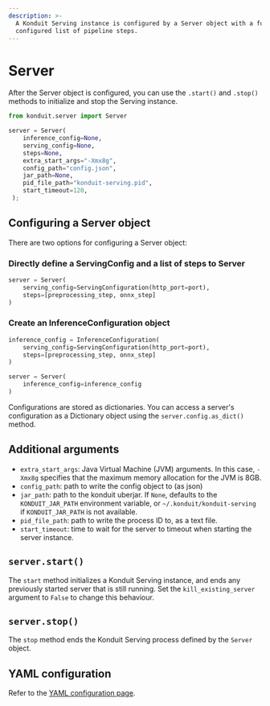 ```yaml
---
description: >-
  A Konduit Serving instance is configured by a Server object with a fully
  configured list of pipeline steps.
---
```


# Server

After the Server object is configured, you can use the `.start()` and `.stop()` methods to initialize and stop the Serving instance.

```python
from konduit.server import Server 

server = Server(
    inference_config=None,
    serving_config=None,
    steps=None,
    extra_start_args="-Xmx8g",
    config_path="config.json",
    jar_path=None,
    pid_file_path="konduit-serving.pid",
    start_timeout=120,
 );
```

## Configuring a Server object

There are two options for configuring a Server object: 

### Directly define a ServingConfig and a list of steps to Server

```python
server = Server(
    serving_config=ServingConfiguration(http_port=port), 
    steps=[preprocessing_step, onnx_step]
)
```

### Create an InferenceConfiguration object 

```python
inference_config = InferenceConfiguration(
    serving_config=ServingConfiguration(http_port=port), 
    steps=[preprocessing_step, onnx_step]
)

server = Server(
    inference_config=inference_config
)
```

Configurations are stored as dictionaries. You can access a server's configuration as a Dictionary object using the `server.config.as_dict()` method. 

## Additional arguments

* `extra_start_args`: Java Virtual Machine \(JVM\) arguments. In this case, `-Xmx8g` specifies that the maximum memory allocation for the JVM is 8GB. 
* `config_path`: path to write the config object to \(as json\)
* `jar_path`: path to the konduit uberjar. If `None`, defaults to the `KONDUIT_JAR_PATH` environment variable, or `~/.konduit/konduit-serving` if `KONDUIT_JAR_PATH` is not available.
* `pid_file_path`: path to write the process ID to, as a text file. 
* `start_timeout`: time to wait for the server to timeout when starting the server instance. 

## `server.start()`

The `start` method initializes a Konduit Serving instance, and ends any previously started server that is still running. Set the `kill_existing_server` argument to `False` to change this behaviour. 

## `server.stop()`

The `stop` method ends the Konduit Serving process defined by the `Server` object.

## YAML configuration 

Refer to the [YAML configuration page](../yaml-configurations.md#serving). 

